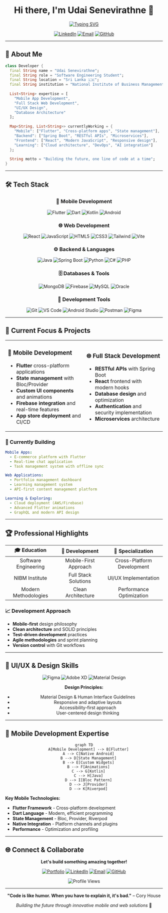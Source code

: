 <div align="center">
  
# Hi there, I'm Udai Senevirathne 👋

[![Typing SVG](https://readme-typing-svg.herokuapp.com?font=JetBrains+Mono&weight=600&size=24&duration=3000&pause=1000&color=2D63FF&center=true&vCenter=true&width=600&lines=Software+Engineering+Student;Mobile+%26+Full+Stack+Developer;Flutter+%7C+React+%7C+Spring+Boot;Always+learning+new+technologies)](https://git.io/typing-svg)

[![LinkedIn](https://img.shields.io/badge/LinkedIn-0077B5?style=for-the-badge&logo=linkedin&logoColor=white)](https://linkedin.com/in/Udai-Senevirathne)
[![Email](https://img.shields.io/badge/Email-D14836?style=for-the-badge&logo=gmail&logoColor=white)](mailto:udaisenevirathne@gmail.com)
[![GitHub](https://img.shields.io/badge/GitHub-100000?style=for-the-badge&logo=github&logoColor=white)](https://github.com/Udai-Senevirathne)

</div>

---

## 🚀 About Me

```dart
class Developer {
  final String name = "Udai Senevirathne";
  final String role = "Software Engineering Student";
  final String location = "Sri Lanka 🇱🇰";
  final String institution = "National Institute of Business Management";
  
  List<String> expertise = [
    "Mobile App Development",
    "Full Stack Web Development", 
    "UI/UX Design",
    "Database Architecture"
  ];
  
  Map<String, List<String>> currentlyWorking = {
    "Mobile": ["Flutter", "Cross-platform apps", "State management"],
    "Backend": ["Spring Boot", "RESTful APIs", "Microservices"],
    "Frontend": ["React", "Modern JavaScript", "Responsive design"],
    "Learning": ["Cloud architecture", "DevOps", "AI integration"]
  };
  
  String motto = "Building the future, one line of code at a time";
}
```

---

## 🛠️ Tech Stack

<div align="center">

### 📱 Mobile Development
![Flutter](https://img.shields.io/badge/Flutter-02569B?style=for-the-badge&logo=flutter&logoColor=white)
![Dart](https://img.shields.io/badge/Dart-0175C2?style=for-the-badge&logo=dart&logoColor=white)
![Kotlin](https://img.shields.io/badge/Kotlin-7F52FF?style=for-the-badge&logo=kotlin&logoColor=white)
![Android](https://img.shields.io/badge/Android-3DDC84?style=for-the-badge&logo=android&logoColor=white)

### 🌐 Web Development
![React](https://img.shields.io/badge/React-20232A?style=for-the-badge&logo=react&logoColor=61DAFB)
![JavaScript](https://img.shields.io/badge/JavaScript-F7DF1E?style=for-the-badge&logo=javascript&logoColor=black)
![HTML5](https://img.shields.io/badge/HTML5-E34F26?style=for-the-badge&logo=html5&logoColor=white)
![CSS3](https://img.shields.io/badge/CSS3-1572B6?style=for-the-badge&logo=css3&logoColor=white)
![Tailwind](https://img.shields.io/badge/Tailwind_CSS-38B2AC?style=for-the-badge&logo=tailwind-css&logoColor=white)
![Vite](https://img.shields.io/badge/Vite-646CFF?style=for-the-badge&logo=vite&logoColor=white)

### ⚙️ Backend & Languages
![Java](https://img.shields.io/badge/Java-ED8B00?style=for-the-badge&logo=openjdk&logoColor=white)
![Spring Boot](https://img.shields.io/badge/Spring_Boot-6DB33F?style=for-the-badge&logo=spring-boot&logoColor=white)
![Python](https://img.shields.io/badge/Python-3776AB?style=for-the-badge&logo=python&logoColor=white)
![C#](https://img.shields.io/badge/C%23-239120?style=for-the-badge&logo=c-sharp&logoColor=white)
![PHP](https://img.shields.io/badge/PHP-777BB4?style=for-the-badge&logo=php&logoColor=white)

### 🗄️ Databases & Tools
![MongoDB](https://img.shields.io/badge/MongoDB-4EA94B?style=for-the-badge&logo=mongodb&logoColor=white)
![Firebase](https://img.shields.io/badge/Firebase-FFCA28?style=for-the-badge&logo=firebase&logoColor=black)
![MySQL](https://img.shields.io/badge/MySQL-4479A1?style=for-the-badge&logo=mysql&logoColor=white)
![Oracle](https://img.shields.io/badge/Oracle-F80000?style=for-the-badge&logo=oracle&logoColor=white)

### 🧰 Development Tools
![Git](https://img.shields.io/badge/Git-F05032?style=for-the-badge&logo=git&logoColor=white)
![VS Code](https://img.shields.io/badge/VS_Code-007ACC?style=for-the-badge&logo=visual-studio-code&logoColor=white)
![Android Studio](https://img.shields.io/badge/Android_Studio-3DDC84?style=for-the-badge&logo=android-studio&logoColor=white)
![Postman](https://img.shields.io/badge/Postman-FF6C37?style=for-the-badge&logo=postman&logoColor=white)
![Figma](https://img.shields.io/badge/Figma-F24E1E?style=for-the-badge&logo=figma&logoColor=white)

</div>

---

## 🎯 Current Focus & Projects

<table>
<tr>
<td width="50%">

### 📱 Mobile Development
- **Flutter** cross-platform applications
- **State management** with Bloc/Provider
- **Custom UI components** and animations
- **Firebase integration** and real-time features
- **App store deployment** and CI/CD

</td>
<td width="50%">

### 🌐 Full Stack Development
- **RESTful APIs** with Spring Boot
- **React** frontend with modern hooks
- **Database design** and optimization
- **Authentication** and security implementation
- **Microservices** architecture

</td>
</tr>
</table>

### 🚧 Currently Building
```yaml
Mobile Apps:
  - E-commerce platform with Flutter
  - Real-time chat application
  - Task management system with offline sync

Web Applications:
  - Portfolio management dashboard
  - Learning management system
  - API-first content management platform

Learning & Exploring:
  - Cloud deployment (AWS/Firebase)
  - Advanced Flutter animations
  - GraphQL and modern API design
```

---

## 🏆 Professional Highlights

<div align="center">

| 🎓 **Education** | 💼 **Development** | 🌟 **Specialization** |
|:---:|:---:|:---:|
| Software Engineering | Mobile-First Approach | Cross-Platform Development |
| NIBM Institute | Full Stack Solutions | UI/UX Implementation |
| Modern Methodologies | Clean Architecture | Performance Optimization |

</div>

### 📈 Development Approach
- **Mobile-first** design philosophy
- **Clean architecture** and SOLID principles
- **Test-driven development** practices
- **Agile methodologies** and sprint planning
- **Version control** with Git workflows

---

## 🎨 UI/UX & Design Skills

<div align="center">

![Figma](https://img.shields.io/badge/Figma-F24E1E?style=for-the-badge&logo=figma&logoColor=white)
![Adobe XD](https://img.shields.io/badge/Adobe%20XD-470137?style=for-the-badge&logo=Adobe%20XD&logoColor=#FF61F6)
![Material Design](https://img.shields.io/badge/Material%20Design-757575?style=for-the-badge&logo=material-design&logoColor=white)

**Design Principles:**
- Material Design & Human Interface Guidelines
- Responsive and adaptive layouts
- Accessibility-first approach
- User-centered design thinking

</div>

---

## 📱 Mobile Development Expertise

<div align="center">

```mermaid
graph TD
    A[Mobile Development] --> B[Flutter]
    A --> C[Native Android]
    B --> D[State Management]
    B --> E[Custom Widgets]
    B --> F[Animations]
    C --> G[Kotlin]
    C --> H[Java]
    D --> I[Bloc Pattern]
    D --> J[Provider]
    D --> K[Riverpod]
```

</div>

**Key Mobile Technologies:**
- **Flutter Framework** - Cross-platform development
- **Dart Language** - Modern, efficient programming
- **State Management** - Bloc, Provider, Riverpod
- **Native Integration** - Platform channels and plugins
- **Performance** - Optimization and profiling

---

## 🌐 Connect & Collaborate

<div align="center">

**Let's build something amazing together!**

[![Portfolio](https://img.shields.io/badge/Portfolio-FF5722?style=for-the-badge&logo=google-chrome&logoColor=white)](https://github.com/Udai-Senevirathne)
[![LinkedIn](https://img.shields.io/badge/LinkedIn-0077B5?style=for-the-badge&logo=linkedin&logoColor=white)](https://linkedin.com/in/Udai-Senevirathne)
[![Email](https://img.shields.io/badge/Email-D14836?style=for-the-badge&logo=gmail&logoColor=white)](mailto:udaisenevirathne@gmail.com)
[![GitHub](https://img.shields.io/badge/GitHub-100000?style=for-the-badge&logo=github&logoColor=white)](https://github.com/Udai-Senevirathne)

</div>

<div align="center">
  <img src="https://komarev.com/ghpvc/?username=Udai-Senevirathne&style=for-the-badge&color=blue" alt="Profile Views"/>
</div>

---

<div align="center">
  
**"Code is like humor. When you have to explain it, it's bad."** – Cory House

*Building the future through innovative mobile and web solutions* 🚀

</div>
